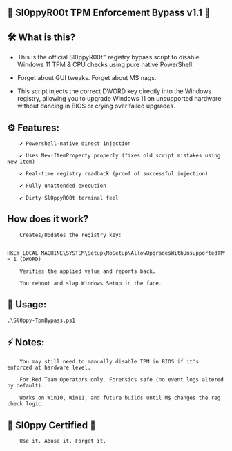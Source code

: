 ## 🚨 Sl0ppyR00t TPM Enforcement Bypass v1.1 🚨
## 🛠️ What is this?

* This is the official Sl0ppyR00t™ registry bypass script to disable Windows 11 TPM & CPU checks using pure native PowerShell.

* Forget about GUI tweaks. Forget about M$ nags.
* This script injects the correct DWORD key directly into the Windows registry, allowing you to upgrade Windows 11 on unsupported hardware without dancing in BIOS or crying over failed upgrades.

## ⚙️ Features:
```
    ✔️ Powershell-native direct injection

    ✔️ Uses New-ItemProperty properly (fixes old script mistakes using New-Item)

    ✔️ Real-time registry readback (proof of successful injection)

    ✔️ Fully unattended execution

    ✔️ Dirty Sl0ppyR00t terminal feel
```
##  How does it work?
```
    Creates/Updates the registry key:

    HKEY_LOCAL_MACHINE\SYSTEM\Setup\MoSetup\AllowUpgradesWithUnsupportedTPMOrCPU = 1 (DWORD)

    Verifies the applied value and reports back.

    You reboot and slap Windows Setup in the face.
```
## 📜 Usage:
```
.\Sl0ppy-TpmBypass.ps1
```
## ⚡ Notes:
```
    You may still need to manually disable TPM in BIOS if it's enforced at hardware level.

    For Red Team Operators only. Forensics safe (no event logs altered by default).

    Works on Win10, Win11, and future builds until M$ changes the reg check logic.
```
## 🧪 Sl0ppy Certified 💯
```
    Use it. Abuse it. Forget it.
```
